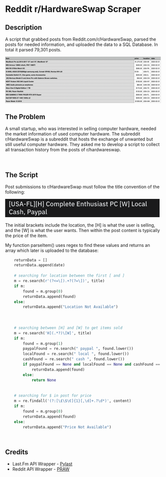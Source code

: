 # Reddit r/HardwareSwap Scraper

## Description
 A script that grabbed posts from Reddit.com/r/HardwareSwap, parsed the posts for needed information, and uploaded the data to a SQL Database. In total it parsed 79,301 posts.
 
<img src="https://github.com/joshuarreid/Reddit-Scraper/blob/main/HardwareSwap.png" />

<br />

## The Problem
A small startup, who was interested in selling computer hardware, needed the market information of used computer hardware. The subreddit r/HardwareSwap is a subreddit that hosts the exchange of unwanted but still useful computer hardware.  They asked me to develop a script to collect all transaction history from the posts of r/hardwareswap.

<br />

## The Script
Post submissions to r/HardwareSwap must follow the title convention of the following:

<img width="500" src="https://github.com/joshuarreid/Reddit-Scraper/blob/main/PostTitle.png" />

The initial brackets include the location, the [H] is what the user is selling, and the [W] is what the user wants. Then within the post content is typically the price of the item. 

My function parseItem() uses regex to find these values and returns an array which later is uploaded to the database:

```python
    returnData = []
    returnData.append(date)

    # searching for location between the first [ and ]
    m = re.search(r'(?<=\[).+?(?=\])', title)
    if m:
        found = m.group(0)
        returnData.append(found)
    else:
        returnData.append("Location Not Available")



    # searching between [H] and [W] to get items sold
    m = re.search('H](.*?)\[W]', title)
    if m:
        found = m.group(1)
        paypalFound = re.search(" paypal ", found.lower())
        localFound = re.search(" local ", found.lower())
        cashFound = re.search(" cash ", found.lower())
        if paypalFound == None and localFound == None and cashFound == None:
            returnData.append(found)
        else:
            return None


    # searching for $ in post for price
    m = re.findall('(?:[\£\$\€]{1}[,\d]+.?\d*)', content)
    if m:
        found = m.group(0)
        returnData.append(found)
    else:
        returnData.append("Price Not Available")
```
<br />

## Credits

* Last.Fm API Wrapper - [Pylast](https://github.com/pylast/pylast)
* Reddit API Wrapper - [PRAW](https://github.com/praw-dev/praw)





